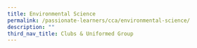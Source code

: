 ```yaml
---
title: Environmental Science
permalink: /passionate-learners/cca/environmental-science/
description: ""
third_nav_title: Clubs & Uniformed Group
---
```

